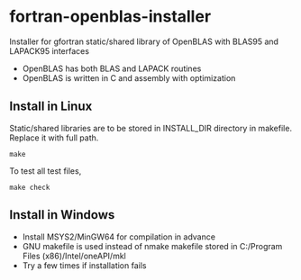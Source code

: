 # fortran-openblas-installer

Installer for gfortran static/shared library of OpenBLAS with BLAS95 and LAPACK95 interfaces

- OpenBLAS has both BLAS and LAPACK routines
- OpenBLAS is written in C and assembly with optimization

## Install in Linux

Static/shared libraries are to be stored in INSTALL_DIR directory in makefile.
Replace it with full path.

```
make
```

To test all test files,

```
make check
```

## Install in Windows

- Install MSYS2/MinGW64 for compilation in advance
- GNU makefile is used instead of nmake makefile stored in C:/Program Files (x86)/Intel/oneAPI/mkl
- Try a few times if installation fails
